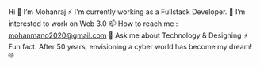 Hi 👋 I’m Mohanraj
⚡ I'm currently working as a Fullstack Developer.
👀 I’m interested to work on Web 3.0
📫 How to reach me : mohanmano2020@gmail.com
💬 Ask me about Technology & Designing
⚡ Fun fact: After 50 years, envisioning a cyber world has become my dream! 🌐
